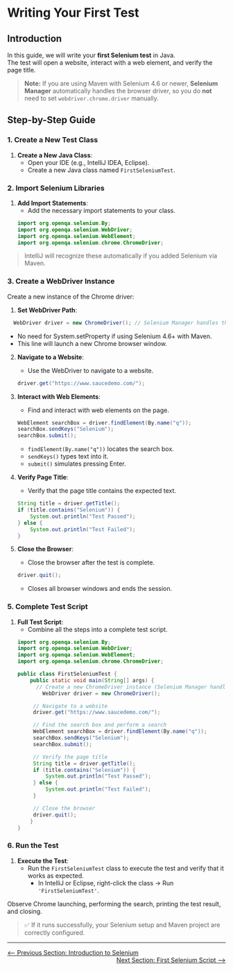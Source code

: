 # Writing Your First Test

## Introduction

In this guide, we will write your **first Selenium test** in Java.  
The test will open a website, interact with a web element, and verify the page title.  

> **Note:** If you are using Maven with Selenium 4.6 or newer, **Selenium Manager** automatically handles the browser driver, so you do **not** need to set `webdriver.chrome.driver` manually.

## Step-by-Step Guide

### 1. Create a New Test Class

1. **Create a New Java Class**:
   - Open your IDE (e.g., IntelliJ IDEA, Eclipse).
   - Create a new Java class named `FirstSeleniumTest`.

### 2. Import Selenium Libraries

1. **Add Import Statements**:
   - Add the necessary import statements to your class.
   ```java
   import org.openqa.selenium.By;
   import org.openqa.selenium.WebDriver;
   import org.openqa.selenium.WebElement;
   import org.openqa.selenium.chrome.ChromeDriver;
   ```
> IntelliJ will recognize these automatically if you added Selenium via Maven.

### 3. Create a WebDriver Instance
Create a new instance of the Chrome driver:
1. **Set WebDriver Path**:
```java
  WebDriver driver = new ChromeDriver(); // Selenium Manager handles the driver
   ```
- No need for System.setProperty if using Selenium 4.6+ with Maven.
- This line will launch a new Chrome browser window.

2. **Navigate to a Website**:
   - Use the WebDriver to navigate to a website.
   ```java
   driver.get("https://www.saucedemo.com/");
   ```

3. **Interact with Web Elements**:
   - Find and interact with web elements on the page.
   ```java
   WebElement searchBox = driver.findElement(By.name("q"));
   searchBox.sendKeys("Selenium");
   searchBox.submit();
   ```
   - `findElement(By.name("q"))` locates the search box.
   - `sendKeys()` types text into it.
   - `submit()` simulates pressing Enter.

4. **Verify Page Title**:
   - Verify that the page title contains the expected text.
   ```java
   String title = driver.getTitle();
   if (title.contains("Selenium")) {
       System.out.println("Test Passed");
   } else {
       System.out.println("Test Failed");
   }
   ```

5. **Close the Browser**:
   - Close the browser after the test is complete.
   ```java
   driver.quit();
   ```
   - Closes all browser windows and ends the session.

### 5. Complete Test Script

1. **Full Test Script**:
   - Combine all the steps into a complete test script.
   ```java
   import org.openqa.selenium.By;
   import org.openqa.selenium.WebDriver;
   import org.openqa.selenium.WebElement;
   import org.openqa.selenium.chrome.ChromeDriver;

   public class FirstSeleniumTest {
       public static void main(String[] args) {
         // Create a new ChromeDriver instance (Selenium Manager handles driver)
           WebDriver driver = new ChromeDriver();

        // Navigate to a website
        driver.get("https://www.saucedemo.com/");

        // Find the search box and perform a search
        WebElement searchBox = driver.findElement(By.name("q"));
        searchBox.sendKeys("Selenium");
        searchBox.submit();

        // Verify the page title
        String title = driver.getTitle();
        if (title.contains("Selenium")) {
            System.out.println("Test Passed");
        } else {
            System.out.println("Test Failed");
        }

        // Close the browser
        driver.quit();
       }
   }
   ```

### 6. Run the Test

1. **Execute the Test**:
   - Run the `FirstSeleniumTest` class to execute the test and verify that it works as expected.
      - In IntelliJ or Eclipse, right-click the class → Run `'FirstSeleniumTest'`.

Observe Chrome launching, performing the search, printing the test result, and closing.
> ✅ If it runs successfully, your Selenium setup and Maven project are correctly configured.

---

<div style="width: 100%">
<a href='introduction-to-selenium.md'><-- Previous Section: Introduction to Selenium</a>
<div align="right"><a href='first-selenium-script.md'> Next Section: First Selenium Script --></a></div>
</div>
